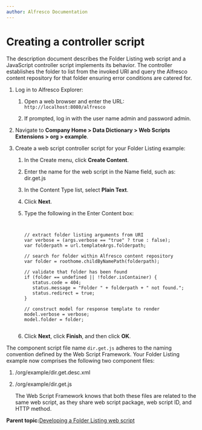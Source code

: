 ```yaml
---
author: Alfresco Documentation
---
```


# Creating a controller script

The description document describes the Folder Listing web script and a JavaScript controller script implements its behavior. The controller establishes the folder to list from the invoked URI and query the Alfresco content repository for that folder ensuring error conditions are catered for.

1.  Log in to Alfresco Explorer:

    1.  Open a web browser and enter the URL: `http://localhost:8080/alfresco`

    2.  If prompted, log in with the user name admin and password admin.

2.  Navigate to **Company Home \> Data Dictionary \> Web Scripts Extensions \> org \> example**.

3.  Create a web script controller script for your Folder Listing example:

    1.  In the Create menu, click **Create Content**.

    2.  Enter the name for the web script in the Name field, such as: dir.get.js

    3.  In the Content Type list, select **Plain Text**.

    4.  Click **Next**.

    5.  Type the following in the Enter Content box:

        ```
        
        
        // extract folder listing arguments from URI
        var verbose = (args.verbose == "true" ? true : false);
        var folderpath = url.templateArgs.folderpath;
        
        // search for folder within Alfresco content repository
        var folder = roothome.childByNamePath(folderpath);
        
        // validate that folder has been found
        if (folder == undefined || !folder.isContainer) {
           status.code = 404;
           status.message = "Folder " + folderpath + " not found.";
           status.redirect = true;
        }
        
        // construct model for response template to render
        model.verbose = verbose;
        model.folder = folder; 
        
        
        ```

    6.  Click **Next**, click **Finish**, and then click **OK**.


The component script file name `dir.get.js` adheres to the naming convention defined by the Web Script Framework. Your Folder Listing example now comprises the following two component files:

1.  /org/example/dir.get.desc.xml
2.  /org/example/dir.get.js

    The Web Script Framework knows that both these files are related to the same web script, as they share web script package, web script ID, and HTTP method.


**Parent topic:**[Developing a Folder Listing web script](../concepts/ws-folderListing-intro.md)

